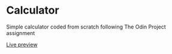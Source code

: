 # Calculator
Simple calculator coded from scratch following The Odin Project assignment

<a href="https://prefislt.github.io/odin-calculator/"> Live preview </a>
